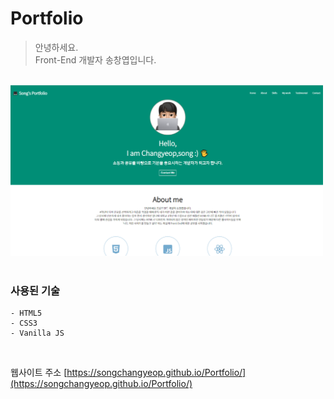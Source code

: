 # Portfolio

> 안녕하세요.  
>  Front-End 개발자 송창엽입니다.

</br>

<img src="imgs/portfolio.png" width="500">

</br>
</br>

### 사용된 기술

```
- HTML5
- CSS3
- Vanilla JS
```

</br>

웹사이트 주소 [https://songchangyeop.github.io/Portfolio/](https://songchangyeop.github.io/Portfolio/)
